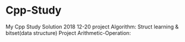 # Cpp-Study
My Cpp Study Solution 2018 12-20
project Algorithm:
  Struct learning & bitset(data structure)
Project Arithmetic-Operation:  
